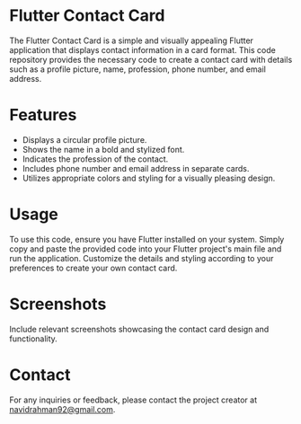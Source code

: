 # Flutter Contact Card
The Flutter Contact Card is a simple and visually appealing Flutter application that displays contact information in a card format. This code repository provides the necessary code to create a contact card with details such as a profile picture, name, profession, phone number, and email address.

# Features
- Displays a circular profile picture.
- Shows the name in a bold and stylized font.
- Indicates the profession of the contact.
- Includes phone number and email address in separate cards.
- Utilizes appropriate colors and styling for a visually pleasing design.
# Usage
To use this code, ensure you have Flutter installed on your system. Simply copy and paste the provided code into your Flutter project's main file and run the application. Customize the details and styling according to your preferences to create your own contact card.

# Screenshots
Include relevant screenshots showcasing the contact card design and functionality.

# Contact
For any inquiries or feedback, please contact the project creator at navidrahman92@gmail.com.
